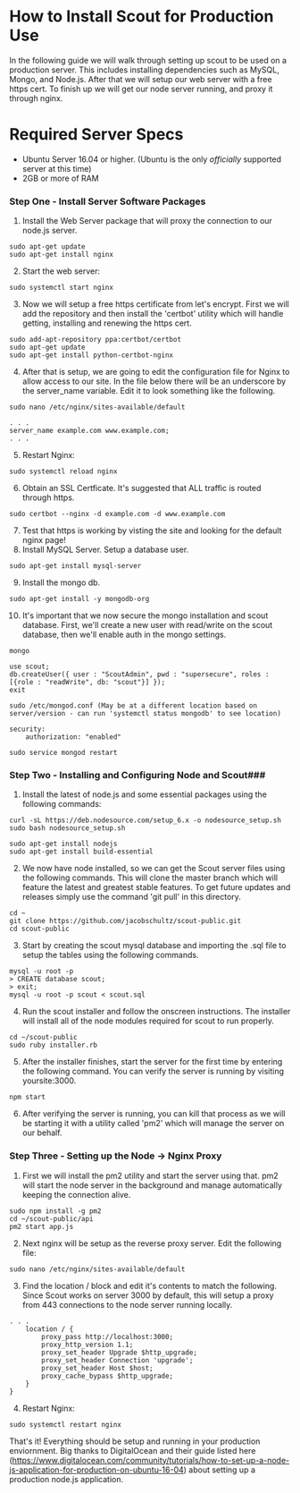 # How to Install Scout for Production Use

In the following guide we will walk through setting up scout to be used on a production server. This includes installing dependencies such as MySQL, Mongo, and Node.js. After that we will setup our web server with a free https cert. To finish up we will get our node server running, and proxy it through nginx. 

# Required Server Specs
  - Ubuntu Server 16.04 or higher. (Ubuntu is the only *officially* supported server at this time)
  - 2GB or more of RAM 
  
### Step One - Install Server Software Packages ###
1. Install the Web Server package that will proxy the connection to our node.js server.
```
sudo apt-get update
sudo apt-get install nginx
```
2. Start the web server: 
```
sudo systemctl start nginx
```
3. Now we will setup a free https certificate from let's encrypt. First we will add the repository and then install the 'certbot' utility which will handle getting, installing and renewing the https cert. 
```
sudo add-apt-repository ppa:certbot/certbot
sudo apt-get update
sudo apt-get install python-certbot-nginx
```
4. After that is setup, we are going to edit the configuration file for Nginx to allow access to our site. In the file below there will be an underscore by the server_name variable. Edit it to look something like the following.  
```
sudo nano /etc/nginx/sites-available/default
```

```
. . .
server_name example.com www.example.com;
. . .
```
5. Restart Nginx: 
```
sudo systemctl reload nginx
```
6. Obtain an SSL Certficate. It's suggested that ALL traffic is routed through https. 
```
sudo certbot --nginx -d example.com -d www.example.com
```
7. Test that https is working by visting the site and looking for the default nginx page! 
8. Install MySQL Server. Setup a database user. 
```
sudo apt-get install mysql-server
```
9. Install the mongo db. 
```
sudo apt-get install -y mongodb-org
```
10. It's important that we now secure the mongo installation and scout database. First, we'll create a new user with read/write on the scout database, then we'll enable auth in the mongo settings.
```
mongo

use scout;
db.createUser({ user : "ScoutAdmin", pwd : "supersecure", roles : [{role : "readWrite", db: "scout"}] });
exit

sudo /etc/mongod.conf (May be at a different location based on server/version - can run 'systemctl status mongodb' to see location)

security:
    authorization: "enabled"
    
sudo service mongod restart
```
### Step Two - Installing and Configuring Node and Scout###
1. Install the latest of node.js and some essential packages using the following commands: 
```
curl -sL https://deb.nodesource.com/setup_6.x -o nodesource_setup.sh
sudo bash nodesource_setup.sh

sudo apt-get install nodejs
sudo apt-get install build-essential
```
2. We now have node installed, so we can get the Scout server files using the following commands. This will clone the master branch which will feature the latest and greatest stable features. To get future updates and releases simply use the command 'git pull' in this directory. 

```
cd ~
git clone https://github.com/jacobschultz/scout-public.git
cd scout-public
```
3. Start by creating the scout mysql database and importing the .sql file to setup the tables using the following commands. 
```
mysql -u root -p
> CREATE database scout;
> exit;
mysql -u root -p scout < scout.sql
```
4. Run the scout installer and follow the onscreen instructions. The installer will install all of the node modules required for scout to run properly. 
```
cd ~/scout-public 
sudo ruby installer.rb
```
5. After the installer finishes, start the server for the first time by entering the following command. You can verify the server is running by visiting yoursite:3000. 
```
npm start
```
6. After verifying the server is running, you can kill that process as we will be starting it with a utility called 'pm2' which will manage the server on our behalf. 

### Step Three - Setting up the Node -> Nginx Proxy 
1. First we will install the pm2 utility and start the server using that. pm2 will start the node server in the background and manage automatically keeping the connection alive. 
```
sudo npm install -g pm2
cd ~/scout-public/api
pm2 start app.js
```
2. Next nginx will be setup as the reverse proxy server. Edit the following file: 
```
sudo nano /etc/nginx/sites-available/default
```
3. Find the location / block and edit it's contents to match the following. Since Scout works on server 3000 by default, this will setup a proxy from 443 connections to the node server running locally. 
```
. . .
    location / {
        proxy_pass http://localhost:3000;
        proxy_http_version 1.1;
        proxy_set_header Upgrade $http_upgrade;
        proxy_set_header Connection 'upgrade';
        proxy_set_header Host $host;
        proxy_cache_bypass $http_upgrade;
    }
}
```
4. Restart Nginx: 
```
sudo systemctl restart nginx
```

That's it! Everything should be setup and running in your production enviornment. Big thanks to DigitalOcean and their guide listed here (https://www.digitalocean.com/community/tutorials/how-to-set-up-a-node-js-application-for-production-on-ubuntu-16-04) about setting up a production node.js application.
